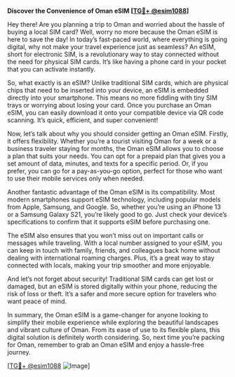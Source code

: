 **Discover the Convenience of Oman eSIM [[TG💪+ @esim1088](https://t.me/s/esim1088)]**

Hey there! Are you planning a trip to Oman and worried about the hassle of buying a local SIM card? Well, worry no more because the Oman eSIM is here to save the day! In today’s fast-paced world, where everything is going digital, why not make your travel experience just as seamless? An eSIM, short for electronic SIM, is a revolutionary way to stay connected without the need for physical SIM cards. It’s like having a phone card in your pocket that you can activate instantly.

So, what exactly is an eSIM? Unlike traditional SIM cards, which are physical chips that need to be inserted into your device, an eSIM is embedded directly into your smartphone. This means no more fiddling with tiny SIM trays or worrying about losing your card. Once you purchase an Oman eSIM, you can easily download it onto your compatible device via QR code scanning. It’s quick, efficient, and super convenient!

Now, let’s talk about why you should consider getting an Oman eSIM. Firstly, it offers flexibility. Whether you’re a tourist visiting Oman for a week or a business traveler staying for months, the Oman eSIM allows you to choose a plan that suits your needs. You can opt for a prepaid plan that gives you a set amount of data, minutes, and texts for a specific period. Or, if you prefer, you can go for a pay-as-you-go option, perfect for those who want to use their mobile services only when needed.

Another fantastic advantage of the Oman eSIM is its compatibility. Most modern smartphones support eSIM technology, including popular models from Apple, Samsung, and Google. So, whether you’re using an iPhone 13 or a Samsung Galaxy S21, you’re likely good to go. Just check your device’s specifications to confirm that it supports eSIM before purchasing one.

The eSIM also ensures that you won’t miss out on important calls or messages while traveling. With a local number assigned to your eSIM, you can keep in touch with family, friends, and colleagues back home without dealing with international roaming charges. Plus, it’s a great way to stay connected with locals, making your trip smoother and more enjoyable.

And let’s not forget about security! Traditional SIM cards can get lost or damaged, but an eSIM is stored digitally within your phone, reducing the risk of loss or theft. It’s a safer and more secure option for travelers who want peace of mind.

In summary, the Oman eSIM is a game-changer for anyone looking to simplify their mobile experience while exploring the beautiful landscapes and vibrant culture of Oman. From its ease of use to its flexible plans, this digital solution is definitely worth considering. So, next time you’re packing for Oman, remember to grab an Oman eSIM and enjoy a hassle-free journey.

[[TG💪+ @esim1088](https://t.me/s/esim1088) ![Image](https://i.postimg.cc/Y0z9fWf4/image.png)]